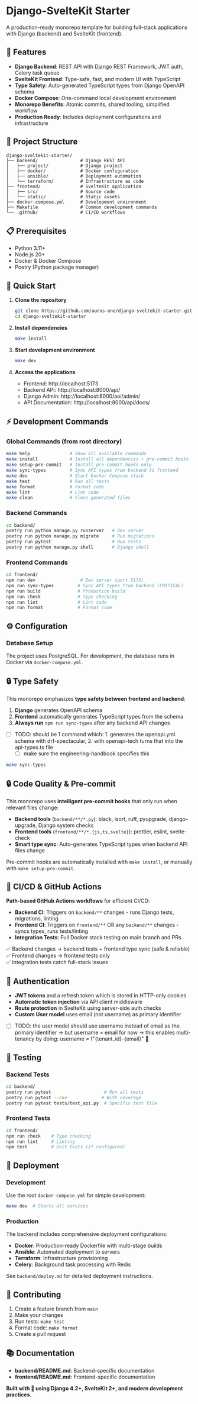 # Django-SvelteKit Starter

A production-ready monorepo template for building full-stack applications with Django (backend) and SvelteKit (frontend).

## 🚀 Features

- **Django Backend**: REST API with Django REST Framework, JWT auth, Celery task queue
- **SvelteKit Frontend**: Type-safe, fast, and modern UI with TypeScript
- **Type Safety**: Auto-generated TypeScript types from Django OpenAPI schema
- **Docker Compose**: One-command local development environment
- **Monorepo Benefits**: Atomic commits, shared tooling, simplified workflow
- **Production Ready**: Includes deployment configurations and infrastructure

## 📁 Project Structure

```
django-sveltekit-starter/
├── backend/                # Django REST API
│   ├── project/            # Django project
│   ├── docker/             # Docker configuration
│   ├── ansible/            # Deployment automation
│   └── terraform/          # Infrastructure as code
├── frontend/               # SvelteKit application
│   ├── src/                # Source code
│   └── static/             # Static assets
├── docker-compose.yml      # Development environment
├── Makefile                # Common development commands
└── .github/                # CI/CD workflows
```

## 📋 Prerequisites

- Python 3.11+
- Node.js 20+
- Docker & Docker Compose
- Poetry (Python package manager)

## 🚀 Quick Start

1. **Clone the repository**

   ```bash
   git clone https://github.com/auros-one/django-sveltekit-starter.git
   cd django-sveltekit-starter
   ```

2. **Install dependencies**

   ```bash
   make install
   ```

3. **Start development environment**

   ```bash
   make dev
   ```

4. **Access the applications**
   - Frontend: http://localhost:5173
   - Backend API: http://localhost:8000/api/
   - Django Admin: http://localhost:8000/aoi/admin/
   - API Documentation: http://localhost:8000/api/docs/

## ⚡ Development Commands

### Global Commands (from root directory)

```bash
make help               # Show all available commands
make install            # Install all dependencies + pre-commit hooks
make setup-pre-commit   # Install pre-commit hooks only
make sync-types         # Sync API types from backend to frontend
make dev                # Start Docker Compose stack
make test               # Run all tests
make format             # Format code
make lint               # Lint code
make clean              # Clean generated files
```

### Backend Commands

```bash
cd backend/
poetry run python manage.py runserver   # Dev server
poetry run python manage.py migrate     # Run migrations
poetry run pytest                       # Run tests
poetry run python manage.py shell       # Django shell
```

### Frontend Commands

```bash
cd frontend/
npm run dev                 # Dev server (port 5173)
npm run sync-types         # Sync API types from backend (CRITICAL)
npm run build              # Production build
npm run check              # Type checking
npm run lint               # Lint code
npm run format             # Format code
```

## ⚙️ Configuration

### Database Setup

The project uses PostgreSQL. For development, the database runs in Docker via `docker-compose.yml`.

## 🔒 Type Safety

This monorepo emphasizes **type safety between frontend and backend**:

1. **Django** generates OpenAPI schema
2. **Frontend** automatically generates TypeScript types from the schema
3. **Always run** `npm run sync-types` after any backend API changes

- [ ] TODO: should be 1 command which: 1. generates the openapi.yml schema with drf-spectacular, 2. with openapi-tech turns that into the api-types.ts file
  - [ ] make sure the engineering-handbook specifies this

```bash
make sync-types
```

## 🔒 Code Quality & Pre-commit

This monorepo uses **intelligent pre-commit hooks** that only run when relevant files change:

- **Backend tools** (`backend/**/*.py`): black, isort, ruff, pyupgrade, django-upgrade, Django system checks
- **Frontend tools** (`frontend/**/*.{js,ts,svelte}`): prettier, eslint, svelte-check  
- **Smart type sync**: Auto-generates TypeScript types when backend API files change

Pre-commit hooks are automatically installed with `make install`, or manually with `make setup-pre-commit`.

## 🚀 CI/CD & GitHub Actions

**Path-based GitHub Actions workflows** for efficient CI/CD:

- **Backend CI**: Triggers on `backend/**` changes - runs Django tests, migrations, linting
- **Frontend CI**: Triggers on `frontend/**` OR any `backend/**` changes - syncs types, runs tests/linting  
- **Integration Tests**: Full Docker stack testing on main branch and PRs

✅ Backend changes → backend tests + frontend type sync (safe & reliable)  
✅ Frontend changes → frontend tests only  
✅ Integration tests catch full-stack issues

## 🔐 Authentication

- **JWT tokens** and a refresh token which is stored in HTTP-only cookies
- **Automatic token injection** via API client middleware
- **Route protection** in SvelteKit using server-side auth checks
- **Custom User model** uses email (not username) as primary identifier

- [ ] TODO: the user model should use username instead of email as the primary identifier
  -> but username = email for now
  -> this enables multi-tenancy by doing: username = f"{tenant_id}-{email}" 🚀

## 🧪 Testing

### Backend Tests

```bash
cd backend/
poetry run pytest                    # Run all tests
poetry run pytest --cov             # With coverage
poetry run pytest tests/test_api.py  # Specific test file
```

### Frontend Tests

```bash
cd frontend/
npm run check    # Type checking
npm run lint     # Linting
npm test         # Unit tests (if configured)
```

## 🚀 Deployment

### Development

Use the root `docker-compose.yml` for simple development:

```bash
make dev  # Starts all services
```

### Production

The backend includes comprehensive deployment configurations:

- **Docker**: Production-ready Dockerfile with multi-stage builds
- **Ansible**: Automated deployment to servers
- **Terraform**: Infrastructure provisioning
- **Celery**: Background task processing with Redis

See `backend/deploy.md` for detailed deployment instructions.

## 🤝 Contributing

1. Create a feature branch from `main`
2. Make your changes
3. Run tests: `make test`
4. Format code: `make format`
5. Create a pull request

## 📚 Documentation

- **backend/README.md**: Backend-specific documentation
- **frontend/README.md**: Frontend-specific documentation

**Built with 💚 using Django 4.2+, SvelteKit 2+, and modern development practices.**
